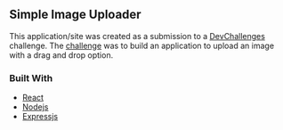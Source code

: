 ## Simple Image Uploader

This application/site was created as a submission to a [DevChallenges](https://devchallenges.io/paths/full-stack-developer) challenge. The [challenge](https://devchallenges.io/challenges/O2iGT9yBd6xZBrOcVirx) was to build an application to upload an image with a drag and drop option.

### Built With

- [React](https://reactjs.org/)
- [Nodejs](https://nodejs.org/)
- [Expressjs](https://expressjs.com/)

